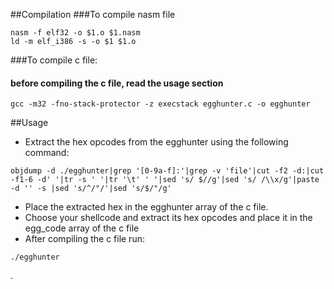 ##Compilation
###To compile nasm file
```
nasm -f elf32 -o $1.o $1.nasm
ld -m elf_i386 -s -o $1 $1.o
```

###To compile c file:
#### before compiling the c file, read the usage section
```
gcc -m32 -fno-stack-protector -z execstack egghunter.c -o egghunter
```

##Usage
- Extract the hex opcodes from the egghunter using the following command:
```
objdump -d ./egghunter|grep '[0-9a-f]:'|grep -v 'file'|cut -f2 -d:|cut -f1-6 -d' '|tr -s ' '|tr '\t' ' '|sed 's/ $//g'|sed 's/ /\\x/g'|paste -d '' -s |sed 's/^/"/'|sed 's/$/"/g'
```
- Place the extracted hex in the egghunter array of the c file.
- Choose your shellcode and extract its hex opcodes and place it in the egg_code array of the c file
- After compiling the c file run:
```
./egghunter
```
.
